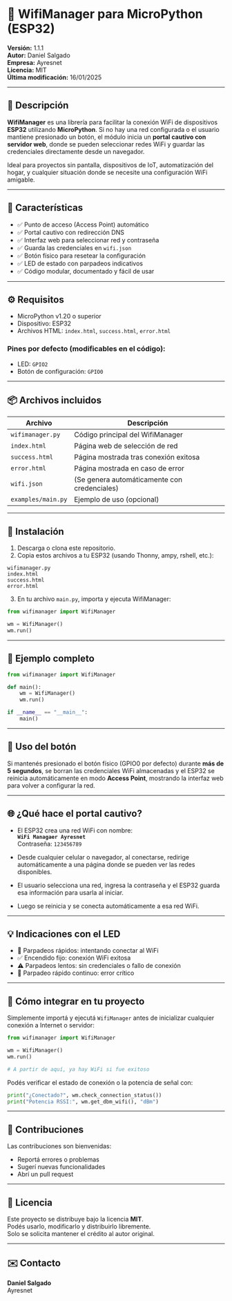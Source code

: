 # 📡 WifiManager para MicroPython (ESP32)

**Versión:** 1.1.1  
**Autor:** Daniel Salgado  
**Empresa:** Ayresnet  
**Licencia:** MIT  
**Última modificación:** 16/01/2025  

---

## 📘 Descripción

**WifiManager** es una librería para facilitar la conexión WiFi de dispositivos **ESP32** utilizando **MicroPython**. Si no hay una red configurada o el usuario mantiene presionado un botón, el módulo inicia un **portal cautivo con servidor web**, donde se pueden seleccionar redes WiFi y guardar las credenciales directamente desde un navegador.

Ideal para proyectos sin pantalla, dispositivos de IoT, automatización del hogar, y cualquier situación donde se necesite una configuración WiFi amigable.

---

## 🧠 Características

- ✅ Punto de acceso (Access Point) automático
- ✅ Portal cautivo con redirección DNS
- ✅ Interfaz web para seleccionar red y contraseña
- ✅ Guarda las credenciales en `wifi.json`
- ✅ Botón físico para resetear la configuración
- ✅ LED de estado con parpadeos indicativos
- ✅ Código modular, documentado y fácil de usar

---

## ⚙️ Requisitos

- MicroPython v1.20 o superior
- Dispositivo: ESP32
- Archivos HTML: `index.html`, `success.html`, `error.html`

### Pines por defecto (modificables en el código):
- LED: `GPIO2`
- Botón de configuración: `GPIO0`

---

## 📦 Archivos incluidos

| Archivo           | Descripción                                  |
|-------------------|----------------------------------------------|
| `wifimanager.py`  | Código principal del WifiManager             |
| `index.html`      | Página web de selección de red               |
| `success.html`    | Página mostrada tras conexión exitosa        |
| `error.html`      | Página mostrada en caso de error             |
| `wifi.json`       | (Se genera automáticamente con credenciales) |
| `examples/main.py`| Ejemplo de uso (opcional)                    |

---

## 🚀 Instalación

1. Descarga o clona este repositorio.
2. Copia estos archivos a tu ESP32 (usando Thonny, ampy, rshell, etc.):

```
wifimanager.py
index.html
success.html
error.html
```

3. En tu archivo `main.py`, importa y ejecuta WifiManager:

```python
from wifimanager import WifiManager

wm = WifiManager()
wm.run()
```

---

## 🧪 Ejemplo completo

```python
from wifimanager import WifiManager

def main():
    wm = WifiManager()
    wm.run()

if __name__ == "__main__":
    main()
```

---

## 🔧 Uso del botón

Si mantenés presionado el botón físico (GPIO0 por defecto) durante **más de 5 segundos**, se borran las credenciales WiFi almacenadas y el ESP32 se reinicia automáticamente en modo **Access Point**, mostrando la interfaz web para volver a configurar la red.

---

## 🌐 ¿Qué hace el portal cautivo?

- El ESP32 crea una red WiFi con nombre:  
  **`WiFi Managaer Ayresnet`**  
  Contraseña: `123456789`

- Desde cualquier celular o navegador, al conectarse, redirige automáticamente a una página donde se pueden ver las redes disponibles.

- El usuario selecciona una red, ingresa la contraseña y el ESP32 guarda esa información para usarla al iniciar.

- Luego se reinicia y se conecta automáticamente a esa red WiFi.

---

## 💡 Indicaciones con el LED

- 🔄 Parpadeos rápidos: intentando conectar al WiFi  
- ✅ Encendido fijo: conexión WiFi exitosa  
- ⚠️ Parpadeos lentos: sin credenciales o fallo de conexión  
- 🔴 Parpadeo rápido continuo: error crítico  

---

## 🧩 Cómo integrar en tu proyecto

Simplemente importá y ejecutá `WifiManager` antes de inicializar cualquier conexión a Internet o servidor:

```python
from wifimanager import WifiManager

wm = WifiManager()
wm.run()

# A partir de aquí, ya hay WiFi si fue exitoso
```

Podés verificar el estado de conexión o la potencia de señal con:

```python
print("¿Conectado?", wm.check_connection_status())
print("Potencia RSSI:", wm.get_dbm_wifi(), "dBm")
```

---

## 🤝 Contribuciones

Las contribuciones son bienvenidas:

- Reportá errores o problemas
- Sugerí nuevas funcionalidades
- Abrí un pull request

---

## 📜 Licencia

Este proyecto se distribuye bajo la licencia **MIT**.  
Podés usarlo, modificarlo y distribuirlo libremente.  
Solo se solicita mantener el crédito al autor original.

---

## ✉️ Contacto

**Daniel Salgado**  
Ayresnet  
